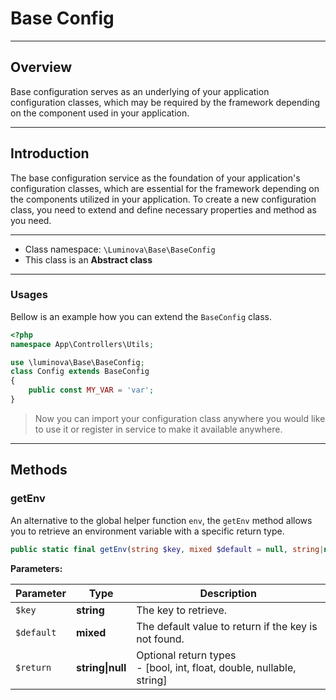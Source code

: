 # Base Config

***

## Overview

Base configuration serves as an underlying of your application configuration classes, which may be required by the framework depending on the component used in your application. 

***

## Introduction

The base configuration service as the foundation of your application's configuration classes, which are essential for the framework depending on the components utilized in your application. To create a new configuration class, you need to extend and define necessary properties and method as you need.

***

* Class namespace: `\Luminova\Base\BaseConfig`
* This class is an **Abstract class**

***

###  Usages

Bellow is an example how you can extend the `BaseConfig` class.

```php
<?php 
namespace App\Controllers\Utils;

use \luminova\Base\BaseConfig;
class Config extends BaseConfig 
{
	public const MY_VAR = 'var';
}
```

> Now you can import your configuration class anywhere you would like to use it or register in service to make it available anywhere.

***

## Methods

### getEnv

An alternative to the global helper function `env`, the `getEnv` method allows you to retrieve an environment variable with a specific return type.

```php
public static final getEnv(string $key, mixed $default = null, string|null $return = null): mixed
```

**Parameters:**

| Parameter | Type | Description |
|-----------|------|-------------|
| `$key` | **string** | The key to retrieve. |
| `$default` | **mixed** | The default value to return if the key is not found. |
| `$return` | **string&#124;null** | Optional return types<br />- [bool, int, float, double, nullable, string] |